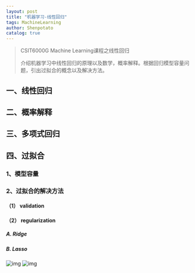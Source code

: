 ```yaml
---
layout: post
title: "机器学习-线性回归"
tags: MachineLearning
author: Shenpotato
catalog: true
---
```




> CSIT6000G Machine Learning课程之线性回归
>
> 介绍机器学习中线性回归的原理以及数学，概率解释。根据回归模型容量问题，引出过拟合的概念以及解决方法。



## 一、线性回归

## 二、概率解释

## 三、多项式回归

## 四、过拟合

### 1、模型容量

### 2、过拟合的解决方法

#### （1） validation

#### （2） regularization

##### 			A. Ridge

##### 			B. Lasso

![img](https://tva1.sinaimg.cn/large/006y8mN6gy1g85syvmlj6j30u0140npi.jpg)
![img](https://tva1.sinaimg.cn/large/006y8mN6gy1g85sy82bdej30u0140b2e.jpg)
